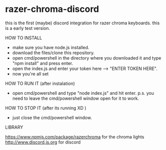 # razer-chroma-discord

this is the first (maybe) discord integration for razer chroma keyboards.
this is a early test version.

HOW TO INSTALL

* make sure you have node.js installed.
* download the files/clone this repository.
* open cmd/powershell in the directory where you downloaded it and type "npm install" and press enter.
* open the index.js and enter your token here --> "ENTER TOKEN HERE".
* now you're all set

HOW TO RUN IT (after instalation)

* open cmd/powershell and type "node index.js" and hit enter.
p.s. you need to leave the cmd/powershell window open for it to work.

HOW TO STOP IT (after its running XD )

* just close the cmd/powershell window.


LIBRARY

https://www.npmjs.com/package/razerchroma for the chroma lights
http://www.discord.js.org for discord
